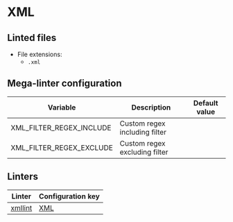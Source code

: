 <!-- markdownlint-disable MD003 MD020 MD033 MD041 -->
<!-- Generated by .automation/build.py, please do not update manually -->
<!-- Instead, update descriptor file at https://github.com/nvuillam/mega-linter/tree/master/megalinter/descriptors/xml.yml -->
# XML

## Linted files

- File extensions:
  - `.xml`

## Mega-linter configuration

| Variable | Description | Default value |
| ----------------- | -------------- | -------------- |
| XML_FILTER_REGEX_INCLUDE | Custom regex including filter |  |
| XML_FILTER_REGEX_EXCLUDE | Custom regex excluding filter |  |

## Linters

| Linter | Configuration key |
| ------ | ----------------- |
| [xmllint](xml_xmllint.md) | [XML](xml_xmllint.md) |
